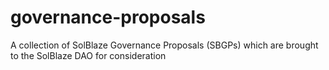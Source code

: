 # governance-proposals
A collection of SolBlaze Governance Proposals (SBGPs) which are brought to the SolBlaze DAO for consideration
